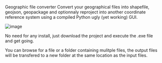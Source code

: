 Geographic file converter
Convert your geographical files into shapefile, geojson, geopackage and optionnaly reproject into another coordinate reference system using a compiled Python ugly (yet working) GUI.

![image](https://github.com/ArmelVidali/geospatial_conversion/assets/84096571/dbe532e6-0e1e-4efe-8f28-2a6734a68987)


No need for any install, just download the project and execute the .exe file and get going.

You can browse for a file or a folder containing mulitple files, the output files will be transfered to a new folder at the same location as the input files.
